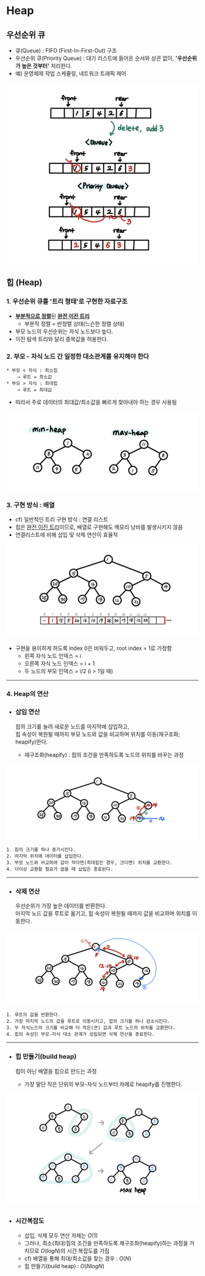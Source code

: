 # Heap

## 우선순위 큐

- 큐(Queue) : FIFO (First-In-First-Out) 구조
- 우선순위 큐(Priority Queue) : 대기 리스트에 들어온 순서와 상관 없이, **'우선순위가 높은 것부터'** 처리한다.
- 예) 운영체제 작업 스케쥴링, 네트워크 트래픽 제어

![image](./images/heap-image-1.png)

## 힙 (Heap)

### 1. 우선순위 큐를 '트리 형태'로 구현한 자료구조

- <U>**부분적으로 정렬**</U>된 <U>**완전 이진 트리**</U>
  - 부분적 정렬 = 반정렬 상태(느슨한 정렬 상태)
- 부모 노드의 우선순위는 자식 노드보다 높다.
- 이진 탐색 트리와 달리 중복값을 허용한다.

### 2. 부모 - 자식 노드 간 일정한 대소관계를 유지해야 한다

    * 부모 < 자식 : 최소힙
        → 루트 = 최소값
    * 부모 > 자식 : 최대힙
        → 루트 = 최대값

- 따라서 주로 데이터의 최대값/최소값을 빠르게 찾아내야 하는 경우 사용됨

![image](./images/heap-image-2.png)

### 3. 구현 방식 : 배열

- cf) 일반적인 트리 구현 방식 : 연결 리스트
- 힙은 <U>완전 이진 트리</U>이므로, 배열로 구현해도 메모리 낭비를 발생시키지 않음
- 연결리스트에 비해 삽입 및 삭제 연산이 효율적

![image](./images/heap-image-3.png)

- 구현을 용이하게 하도록 index 0은 비워두고, root index = 1로 가정함
  - 왼쪽 자식 노드 인덱스 = i
  - 오른쪽 자식 노드 인덱스 = i + 1
  - 두 노드의 부모 인덱스 = i/2 (i > 1일 때)

---

### 4. Heap의 연산

- ### 삽입 연산

  힙의 크기를 늘려 새로운 노드를 마지막에 삽입하고,  
  힙 속성이 복원될 때까지 부모 노드와 값을 비교하며 위치를 이동(재구조화; heapify)한다.

  - 재구조화(heapify) : 힙의 조건을 만족하도록 노드의 위치를 바꾸는 과정

![image](./images/heap-image-4.png)

`1. 힙의 크기를 하나 증가시킨다.`  
 `2. 마지막 위치에 데이터를 삽입한다.`  
 `3. 부모 노드와 비교하여 값이 작다면(최대힙인 경우, 크다면) 위치를 교환한다.`  
 `4. 더이상 교환할 필요가 없을 때 삽입은 종료된다.`

---

- ### 삭제 연산

  우선순위가 가장 높은 데이터를 반환한다.  
   마지막 노드 값을 루트로 옮기고, 힙 속성이 복원될 때까지 값을 비교하며 위치를 이동한다.

![image](./images/heap-image-5.png)

`1. 루트의 값을 반환한다.`  
 `2. 가장 마지막 노드의 값을 루트로 이동시키고, 힙의 크기를 하나 감소시킨다.`  
 `3. 두 자식노드의 크기를 비교해 더 작은(큰) 값과 루트 노드의 위치를 교환한다.`  
 `4. 힙의 속성인 부모-자식 대소 관계가 성립되면 삭제 연산을 종료한다.`

---

- ### 힙 만들기(build heap)

  힙이 아닌 배열을 힙으로 만드는 과정

  - 가장 말단 작은 단위의 부모-자식 노드부터 차례로 heapify를 진행한다.

![image](./images/heap-image-6.png)

- ### 시간복잡도
  - 삽입, 삭제 모두 연산 자체는 $O(1)$
  - 그러나, 최소(최대)힙의 조건을 만족하도록 재구조화(heapify)하는 과정을 거치므로 $O(logN)$의 시간 복잡도를 가짐
  - cf) 배열을 통해 최대/최소값을 찾는 경우 : $O(N)$
  - 힙 만들기(build heap) : $O(NlogN)$

